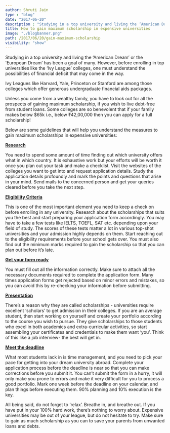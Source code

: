 ```yaml
---
author: Shruti Jain
type : "blog"
date: "2017-06-20"
description : "Studying in a top university and living the ‘American Dream’ or the 'European Dream’ has been a goal of many"
title: How to gain maximum scholarship in expensive universities
image: "./blogbanner.png"
path: /2017/06/20/gain-maximum-scholarship
visibility: "show"
---
```




Studying in a top university and living the ‘American Dream’ or the 'European Dream’ has been a goal of many. However, before enrolling in top universities like the ‘Ivy League’ colleges, one must understand the possibilities of financial deficit that may come in the way.

Ivy Leagues like Harvard, Yale, Princeton or Stanford are among those colleges which offer generous undergraduate financial aids packages.

Unless you come from a wealthy family, you have to look out for all the prospects of gaining maximum scholarship, if you wish to live debt-free from student loans. Some colleges are so benevolent that if your family makes below $65k i.e., below ₹42,00,000 then you can apply for a full scholarship!

Below are some guidelines that will help you understand the measures to gain maximum scholarships in expensive universities:

<u>**Research**</u>

You need to spend some amount of time finding out which university offers what in which country. It is exhaustive work but your efforts will be worth it once you plan out your task and make a checklist. Visit the websites of the colleges you want to get into and request application details. Study the application details profoundly and mark the points and questions that arise in your mind. Send mails to the concerned person and get your queries cleared before you take the next step.



<u>**Eligibility Criteria**</u>

This is one of the most important element you need to keep a check on before enrolling in any university. Research about the scholarships that suits you the best and start preparing your application form accordingly. You may have to take a few tests like IELTS, TOEFL, SAT etc. depending upon your field of study. The scores of these tests matter a lot in various top-shot universities and your admission highly depends on them. Start reaching out to the eligibility requirements before your school gets over. You must also find out the minimum marks required to gain the scholarship so that you can plan out before it’s late.



<u>**Get your form ready**</u>

You must fill out all the information correctly. Make sure to attach all the necessary documents required to complete the application form. Many times application forms get rejected based on minor errors and mistakes, so you can avoid this by re-checking your information before submitting.



<u>**Presentation**</u>

There’s a reason why they are called scholarships - universities require excellent ‘scholars’ to get admission in their colleges. If you are an average student, then start working on yourself and create your portfolio according to the course you wish to pursue. They give scholarships to those students who excel in both academics and extra-curricular activities, so start assembling your certificates and credentials to make them want ‘you’. Think of this like a job interview- the best will get in.



<u>**Meet the deadline**</u>

What most students lack in is time management, and you need to pick your pace for getting into your dream university abroad. Complete your application process before the deadline is near so that you can make corrections before you submit it. You can’t submit the form in a hurry, it will only make you prone to errors and make it very difficult for you to process a good portfolio. Mark one week before the deadline on your calendar, and plan things before executing them. 90% planning and 10% execution is the key.


All being said, do not forget to ‘relax’. Breathe in, and breathe out. If you have put in your 100% hard work, there’s nothing to worry about. Expensive universities may be out of your league, but do not hesitate to try. Make sure to gain as much scholarship as you can to save your parents from unwanted loans and debts.

